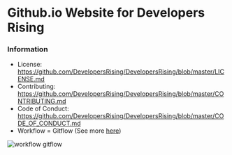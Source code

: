 # Github.io Website for Developers Rising


### Information

- License: https://github.com/DevelopersRising/DevelopersRising/blob/master/LICENSE.md
- Contributing: https://github.com/DevelopersRising/DevelopersRising/blob/master/CONTRIBUTING.md
- Code of Conduct: https://github.com/DevelopersRising/DevelopersRising/blob/master/CODE_OF_CONDUCT.md
- Workflow = Gitflow (See more [here](https://datasift.github.io/gitflow/IntroducingGitFlow.html))

![workflow gitflow](https://datasift.github.io/gitflow/GitFlowHotfixBranch.png)

